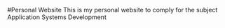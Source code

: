 #Personal Website
This is my personal website to comply for the subject Application Systems Development